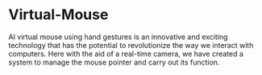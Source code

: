 # Virtual-Mouse

AI virtual mouse using hand gestures is an innovative and exciting technology that has the potential to revolutionize the way we interact with computers. Here with the aid of a real-time camera, we have created a system to manage the mouse pointer and carry out its function.
